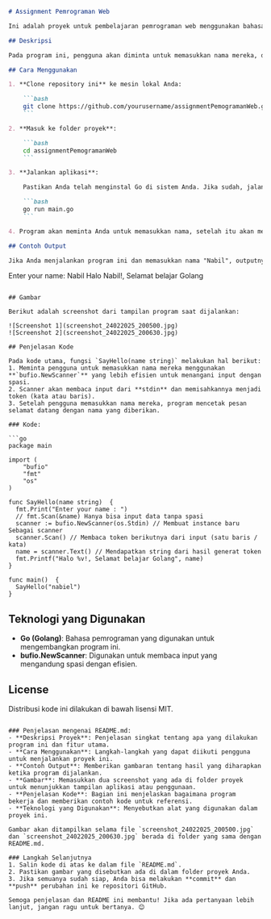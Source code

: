 ```markdown
# Assignment Pemrograman Web

Ini adalah proyek untuk pembelajaran pemrograman web menggunakan bahasa Go (Golang). Proyek ini menggunakan beberapa fitur dasar dari Go, seperti `bufio.Scanner` untuk membaca input dari pengguna. 

## Deskripsi

Pada program ini, pengguna akan diminta untuk memasukkan nama mereka, dan program akan mencetak pesan selamat datang yang menyapa pengguna tersebut. Program ini menggunakan `bufio.NewScanner` untuk memungkinkan input yang mengandung spasi, berbeda dengan `fmt.Scan` yang hanya bisa menangani input tanpa spasi.

## Cara Menggunakan

1. **Clone repository ini** ke mesin lokal Anda:

    ```bash
    git clone https://github.com/yourusername/assignmentPemogramanWeb.git
    ```

2. **Masuk ke folder proyek**:

    ```bash
    cd assignmentPemogramanWeb
    ```

3. **Jalankan aplikasi**:

    Pastikan Anda telah menginstal Go di sistem Anda. Jika sudah, jalankan perintah berikut:

    ```bash
    go run main.go
    ```

4. Program akan meminta Anda untuk memasukkan nama, setelah itu akan mencetak pesan sambutan dengan nama yang Anda masukkan.

## Contoh Output

Jika Anda menjalankan program ini dan memasukkan nama "Nabil", outputnya akan terlihat seperti berikut:

```
Enter your name: Nabil
Halo Nabil!, Selamat belajar Golang
```

## Gambar

Berikut adalah screenshot dari tampilan program saat dijalankan:

![Screenshot 1](screenshot_24022025_200500.jpg)
![Screenshot 2](screenshot_24022025_200630.jpg)

## Penjelasan Kode

Pada kode utama, fungsi `SayHello(name string)` melakukan hal berikut:
1. Meminta pengguna untuk memasukkan nama mereka menggunakan **`bufio.NewScanner`** yang lebih efisien untuk menangani input dengan spasi.
2. Scanner akan membaca input dari **stdin** dan memisahkannya menjadi token (kata atau baris).
3. Setelah pengguna memasukkan nama mereka, program mencetak pesan selamat datang dengan nama yang diberikan.

### Kode:

```go
package main

import (
	"bufio"
	"fmt"
	"os"
)

func SayHello(name string)  {
  fmt.Print("Enter your name : ")
  // fmt.Scan(&name) Hanya bisa input data tanpa spasi
  scanner := bufio.NewScanner(os.Stdin) // Membuat instance baru Sebagai scanner
  scanner.Scan() // Membaca token berikutnya dari input (satu baris / kata)
  name = scanner.Text() // Mendapatkan string dari hasil generat token
  fmt.Printf("Halo %v!, Selamat belajar Golang", name)
}

func main()  {
  SayHello("nabiel")
}
```

## Teknologi yang Digunakan
- **Go (Golang)**: Bahasa pemrograman yang digunakan untuk mengembangkan program ini.
- **bufio.NewScanner**: Digunakan untuk membaca input yang mengandung spasi dengan efisien.

## License

Distribusi kode ini dilakukan di bawah lisensi MIT.

```

### Penjelasan mengenai README.md:
- **Deskripsi Proyek**: Penjelasan singkat tentang apa yang dilakukan program ini dan fitur utama.
- **Cara Menggunakan**: Langkah-langkah yang dapat diikuti pengguna untuk menjalankan proyek ini.
- **Contoh Output**: Memberikan gambaran tentang hasil yang diharapkan ketika program dijalankan.
- **Gambar**: Memasukkan dua screenshot yang ada di folder proyek untuk menunjukkan tampilan aplikasi atau penggunaan.
- **Penjelasan Kode**: Bagian ini menjelaskan bagaimana program bekerja dan memberikan contoh kode untuk referensi.
- **Teknologi yang Digunakan**: Menyebutkan alat yang digunakan dalam proyek ini.

Gambar akan ditampilkan selama file `screenshot_24022025_200500.jpg` dan `screenshot_24022025_200630.jpg` berada di folder yang sama dengan README.md.

### Langkah Selanjutnya
1. Salin kode di atas ke dalam file `README.md`.
2. Pastikan gambar yang disebutkan ada di dalam folder proyek Anda.
3. Jika semuanya sudah siap, Anda bisa melakukan **commit** dan **push** perubahan ini ke repositori GitHub.

Semoga penjelasan dan README ini membantu! Jika ada pertanyaan lebih lanjut, jangan ragu untuk bertanya. 😊
